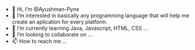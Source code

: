 - 👋 Hi, I’m @Ayushman-Pyne
- 👀 I’m interested in basically any programming language that will help me create an aplication for every platform.
- 🌱 I’m currently learning Java, Javascript, HTML, CSS ...
- 💞️ I’m looking to collaborate on ...
- 📫 How to reach me ...

<!---
Ayushman-Pyne/Ayushman-Pyne is a ✨ special ✨ repository because its `README.md` (this file) appears on your GitHub profile.
You can click the Preview link to take a look at your changes.
--->
